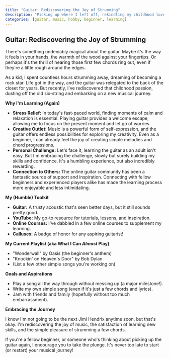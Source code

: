 ```yaml
---
title: "Guitar: Rediscovering the Joy of Strumming"
description: "Picking up where I left off, rekindling my childhood love for the guitar, one (sometimes clumsy) chord at a time."
categories: [guitar, music, hobby, beginner, learning]
---
```


## Guitar: Rediscovering the Joy of Strumming

There's something undeniably magical about the guitar. Maybe it's the way it feels in your hands, the warmth of the wood against your fingertips. Or perhaps it's the thrill of hearing those first few chords ring out, even if they're a little rough around the edges.  

As a kid, I spent countless hours strumming away, dreaming of becoming a rock star. Life got in the way, and the guitar was relegated to the back of the closet for years. But recently, I've rediscovered that childhood passion, dusting off the old six-string and embarking on a new musical journey.

**Why I'm Learning (Again)**

*   **Stress Relief:**  In today's fast-paced world, finding moments of calm and relaxation is essential. Playing guitar provides a welcome escape, allowing me to focus on the present moment and let go of worries.
*   **Creative Outlet:** Music is a powerful form of self-expression, and the guitar offers endless possibilities for exploring my creativity. Even as a beginner, I can already feel the joy of creating simple melodies and chord progressions.
*   **Personal Challenge:**  Let's face it, learning the guitar as an adult isn't easy. But I'm embracing the challenge, slowly but surely building my skills and confidence. It's a humbling experience, but also incredibly rewarding.
*   **Connection to Others:** The online guitar community has been a fantastic source of support and inspiration. Connecting with fellow beginners and experienced players alike has made the learning process more enjoyable and less intimidating.

**My (Humble) Toolkit**

*   **Guitar:** A trusty acoustic that's seen better days, but it still sounds pretty good.
*   **YouTube:** My go-to resource for tutorials, lessons, and inspiration.
*   **Online Courses:** I've dabbled in a few online courses to supplement my learning.
*   **Calluses:** A badge of honor for any aspiring guitarist!

**My Current Playlist (aka What I Can *Almost* Play)**

*   "Wonderwall" by Oasis (the beginner's anthem)
*   "Knockin' on Heaven's Door" by Bob Dylan
*   (List a few other simple songs you're working on)

**Goals and Aspirations**

*   Play a song all the way through without messing up (a major milestone!).
*   Write my own simple song (even if it's just a few chords and lyrics).
*   Jam with friends and family (hopefully without too much embarrassment).

**Embracing the Journey**

I know I'm not going to be the next Jimi Hendrix anytime soon, but that's okay. I'm rediscovering the joy of music, the satisfaction of learning new skills, and the simple pleasure of strumming a few chords. 

If you're a fellow beginner, or someone who's thinking about picking up the guitar again, I encourage you to take the plunge. It's never too late to start (or restart) your musical journey!
